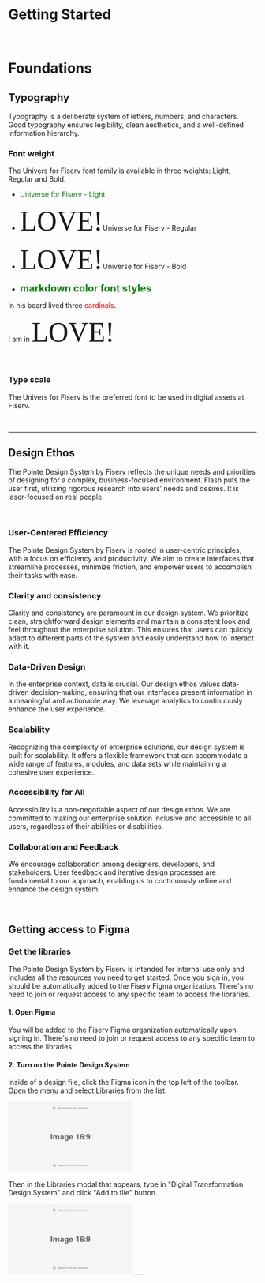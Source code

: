 # Getting Started

</br>

# Foundations

## Typography

Typography is a deliberate system of letters, numbers, and characters. Good typography ensures legibility, clean aesthetics, and a well-defined information hierarchy.
</br>

### Font weight

The Univers for Fiserv font family is available in three weights: Light, Regular and Bold.

- <span style="color:green;">Universe for Fiserv - Light</span>
- <span style="font-family:Universe for Fiserv; font-size:4em;">LOVE!</span>Universe for Fiserv - Regular
- <span style="font-family:Papyrus; font-size:4em;">LOVE!</span>Universe for Fiserv - Bold

- <span style="color:green;font-weight:700;font-size:20px">
    markdown color font styles
</span>

In his beard lived three <span style="color:red">cardinals</span>.

I am in <span style="font-family:Papyrus; font-size:4em;">LOVE!</span>


</br>

### Type scale

The Univers for Fiserv is the preferred font to be used in digital assets at Fiserv.

</br>

___


## Design Ethos

The Pointe Design System by Fiserv reflects the unique needs and priorities of designing for a complex, business-focused environment. Flash puts the user first, utilizing rigorous research into users’ needs and desires. It is laser-focused on real people.

</br>

### User-Centered Efficiency

The Pointe Design System by Fiserv is rooted in user-centric principles, with a focus on efficiency and productivity. We aim to create interfaces that streamline processes, minimize friction, and empower users to accomplish their tasks with ease.

### Clarity and consistency

Clarity and consistency are paramount in our design system. We prioritize clean, straightforward design elements and maintain a consistent look and feel throughout the enterprise solution. This ensures that users can quickly adapt to different parts of the system and easily understand how to interact with it.

### Data-Driven Design

In the enterprise context, data is crucial. Our design ethos values data-driven decision-making, ensuring that our interfaces present information in a meaningful and actionable way. We leverage analytics to continuously enhance the user experience.

### Scalability

Recognizing the complexity of enterprise solutions, our design system is built for scalability. It offers a flexible framework that can accommodate a wide range of features, modules, and data sets while maintaining a cohesive user experience.

### Accessibility for All

Accessibility is a non-negotiable aspect of our design ethos. We are committed to making our enterprise solution inclusive and accessible to all users, regardless of their abilities or disabilities.

### Collaboration and Feedback

We encourage collaboration among designers, developers, and stakeholders. User feedback and iterative design processes are fundamental to our approach, enabling us to continuously refine and enhance the design system.

</br>

## Getting access to Figma

### Get the libraries

The Pointe Design System by Fiserv is intended for internal use only and includes all the resources you need to get started. Once you sign in, you should be automatically added to the Fiserv Figma organization. There's no need to join or request access to any specific team to access the libraries.

#### 1. Open Figma

You will be added to the Fiserv Figma organization automatically upon signing in. There's no need to join or request access to any specific team to access the libraries.

#### 2. Turn on the Pointe Design System

Inside of a design file, click the Figma icon in the top left of the toolbar. Open the menu and select Libraries from the list.

<img src="/assets/images/placeholder.jpg" alt="Placeholder" style="max-width: 50%;" width="400">

Then in the Libraries modal that appears, type in "Digital Transformation Design System" and click "Add to file" button.

<img src="/assets/images/placeholder.jpg" alt="Placeholder" style="max-width: 50%;" width="400">
___


 
